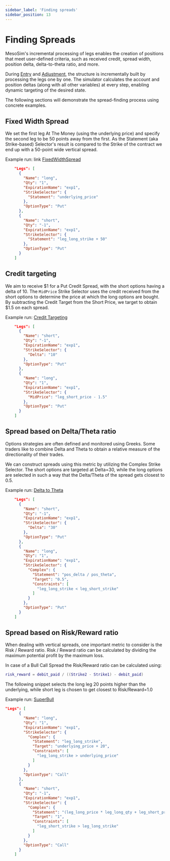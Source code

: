 ```yaml
---
sidebar_label: 'Finding spreads'
sidebar_position: 13
---
```


# Finding Spreads

MesoSim's incremental processing of legs enables the creation of positions that meet user-defined criteria, such as received credit, 
spread width, position delta, delta-to-theta ratio, and more.

During [Entry](/job-definition-reference#entry) and [Adjustment](/job-definition-reference#adjustment), the structure is incrementally 
built by processing the legs one by one. The simulator calculates the account and position deltas (along with all other variables) at 
every step, enabling dynamic targeting of the desired state. 

The following sections will demonstrate the spread-finding process using concrete examples. 

## Fixed Width Spread

We set the first leg At The Money (using the underlying price) and specify the second leg to be 50 points away from the first. 
As the Statement (aka Strike-based) Selector's result is compared to the Strike of the contract we end up with a 50-point wide 
vertical spread.

Example run: link [FixedWidthSpread](https://portal.deltaray.io/backtests/8c5a5e0f-6b89-491b-aaee-2821025a3b74)

```json
    "Legs": [
      {
        "Name": "long",
        "Qty": "1",
        "ExpirationName": "exp1",
        "StrikeSelector": {
          "Statement": "underlying_price"
        },
        "OptionType": "Put"
      },
      {
        "Name": "short",
        "Qty": "-1",
        "ExpirationName": "exp1",
        "StrikeSelector": {
          "Statement": "leg_long_strike + 50"
        },
        "OptionType": "Put"
      }
    ]
```

## Credit targeting

We aim to receive $1 for a Put Credit Spread, with the short options having a delta of 10.
The `MidPrice` Strike Selector uses the credit received from the short options to determine the price at which the 
long options are bought. By subtracting the Credit Target from the Short Price, we target to obtain $1.5 on each spread.

Example run: [Credit Targeting](https://mesosim.io/backtests/181df5a3-209c-43c8-ac60-123f9262ace5)

```json
    "Legs": [
      {
        "Name": "short",
        "Qty": "-1",
        "ExpirationName": "exp1",
        "StrikeSelector": {
          "Delta": "10"
        },
        "OptionType": "Put"
      },
      {
        "Name": "long",
        "Qty": "1",
        "ExpirationName": "exp1",
        "StrikeSelector": {
          "MidPrice": "leg_short_price - 1.5"
        },
        "OptionType": "Put"
      }
    ]
```

## Spread based on Delta/Theta ratio

Options strategies are often defined and monitored using Greeks. Some traders like to combine Delta and Theta to obtain 
a relative measure of the directionality of their trades. 

We can construct spreads using this metric by utilizing the Complex Strike Selector. 
The short options are targeted at Delta=30, while the long options are selected in such a way that the Delta/Theta of 
the spread gets closest to 0.5.

Example run: [Delta to Theta](https://mesosim.io/backtests/e9d7323b-0cf3-42ef-ae22-6d6878736c1a)

```json
    "Legs": [
      {
        "Name": "short",
        "Qty": "-1",
        "ExpirationName": "exp1",
        "StrikeSelector": {
          "Delta": "30"
        },
        "OptionType": "Put"
      },
      {
        "Name": "long",
        "Qty": "1",
        "ExpirationName": "exp1",
        "StrikeSelector": {
          "Complex": {
            "Statement": "pos_delta / pos_theta",
            "Target": "0.5",
            "Constraints": [
              "leg_long_strike < leg_short_strike"
            ]
          }
        },
        "OptionType": "Put"
      }
    ]
```

## Spread based on Risk/Reward ratio

When dealing with vertical spreads, one important metric to consider is the Risk / Reward ratio. 
Risk / Reward ratio can be calculated by dividing the maximum potential profit by the maximum loss.

In case of a Bull Call Spread the Risk/Reward ratio can be calculated using:
```lua
risk_reward = debit_paid / ((Strike2 - Strike1) - debit_paid)
```

The following snippet selects the long leg 20 points higher than the underlying, while short leg is chosen 
to get closest to Risk/Reward=1.0

Example run: [SuperBull](https://mesosim.io/backtests/789dd3d8-cb86-4285-a27b-40f3c24e895a)

```json
"Legs": [
      {
        "Name": "long",
        "Qty": "1",
        "ExpirationName": "exp1",
        "StrikeSelector": {
          "Complex": {
            "Statement": "leg_long_strike",
            "Target": "underlying_price + 20",
            "Constraints": [
              "leg_long_strike > underlying_price"
            ]
          }
        },
        "OptionType": "Call"
      },
      {
        "Name": "short",
        "Qty": "-1",
        "ExpirationName": "exp1",
        "StrikeSelector": {
          "Complex": {
            "Statement": "(leg_long_price * leg_long_qty + leg_short_price * leg_short_qty) / ((leg_short_strike - leg_long_strike) * leg_long_qty - (leg_long_price * leg_long_qty + leg_short_price * leg_short_qty))",
            "Target": "1",
            "Constraints": [
              "leg_short_strike > leg_long_strike"
            ]
          }
        },
        "OptionType": "Call"
      }
    ]
```